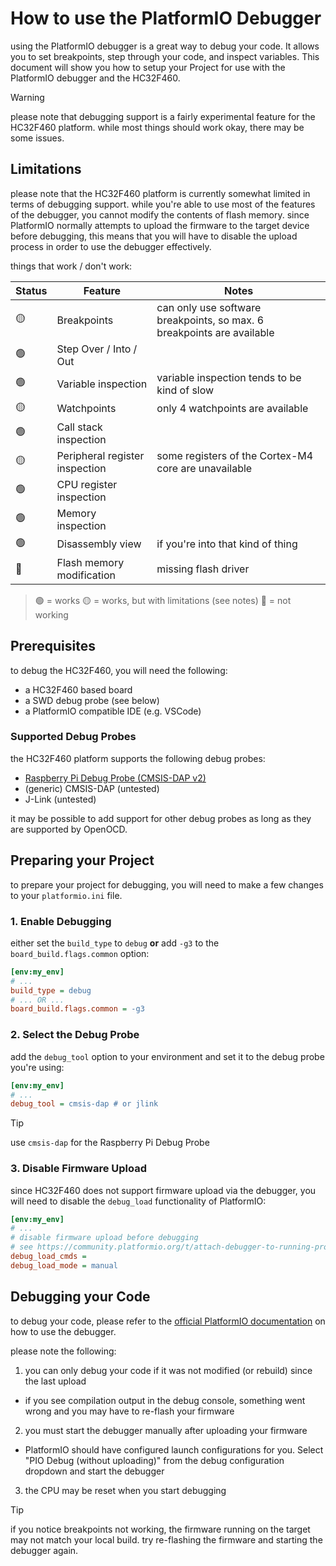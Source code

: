 # How to use the PlatformIO Debugger

using the PlatformIO debugger is a great way to debug your code. It allows you to set breakpoints, step through your code, and inspect variables. This document will show you how to setup your Project for use with the PlatformIO debugger and the HC32F460.

> [!WARNING]
> please note that debugging support is a fairly experimental feature for the HC32F460 platform. 
> while most things should work okay, there may be some issues.


## Limitations

please note that the HC32F460 platform is currently somewhat limited in terms of debugging support.
while you're able to use most of the features of the debugger, you cannot modify the contents of flash memory.
since PlatformIO normally attempts to upload the firmware to the target device before debugging, this means that you will have to disable the upload process in order to use the debugger effectively.

things that work / don't work:

| Status          | Feature                        | Notes                                                                  |
| --------------- | ------------------------------ | ---------------------------------------------------------------------- |
| :yellow_circle: | Breakpoints                    | can only use software breakpoints, so max. 6 breakpoints are available |
| :green_circle:  | Step Over / Into / Out         |
| :green_circle:  | Variable inspection            | variable inspection tends to be kind of slow                           |
| :yellow_circle: | Watchpoints                    | only 4 watchpoints are available                                       |
| :green_circle:  | Call stack inspection          |                                                                        |
| :yellow_circle: | Peripheral register inspection | some registers of the Cortex-M4 core are unavailable                   |
| :green_circle:  | CPU register inspection        |
| :green_circle:  | Memory inspection              |
| :green_circle:  | Disassembly view               | if you're into that kind of thing                                      |
| :red_circle:    | Flash memory modification      | missing flash driver                                                   |

> :green_circle: = works
> :yellow_circle: = works, but with limitations (see notes)
> :red_circle: = not working


## Prerequisites

to debug the HC32F460, you will need the following:
- a HC32F460 based board
- a SWD debug probe (see below)
- a PlatformIO compatible IDE (e.g. VSCode)


### Supported Debug Probes

the HC32F460 platform supports the following debug probes:
- [Raspberry Pi Debug Probe (CMSIS-DAP v2)](https://www.raspberrypi.com/documentation/microcontrollers/debug-probe.html)
- (generic) CMSIS-DAP (untested)
- J-Link (untested)

it may be possible to add support for other debug probes as long as they are supported by OpenOCD.


## Preparing your Project

to prepare your project for debugging, you will need to make a few changes to your `platformio.ini` file.

### 1. Enable Debugging

either set the `build_type` to `debug` __or__ add `-g3` to the `board_build.flags.common` option:

```ini
[env:my_env]
# ...
build_type = debug
# ... OR ...
board_build.flags.common = -g3
```

### 2. Select the Debug Probe

add the `debug_tool` option to your environment and set it to the debug probe you're using:

```ini
[env:my_env]
# ...
debug_tool = cmsis-dap # or jlink
```

> [!TIP]
> use `cmsis-dap` for the Raspberry Pi Debug Probe


### 3. Disable Firmware Upload

since HC32F460 does not support firmware upload via the debugger, you will need to disable the `debug_load` functionality of PlatformIO:

```ini
[env:my_env]
# ...
# disable firmware upload before debugging
# see https://community.platformio.org/t/attach-debugger-to-running-program-without-reset/18285/2
debug_load_cmds = 
debug_load_mode = manual
```


## Debugging your Code

to debug your code, please refer to the [official PlatformIO documentation](https://docs.platformio.org/en/latest/plus/debugging.html) on how to use the debugger.

please note the following:

1. you can only debug your code if it was not modified (or rebuild) since the last upload
  - if you see compilation output in the debug console, something went wrong and you may have to re-flash your firmware
2. you must start the debugger manually after uploading your firmware
  - PlatformIO should have configured launch configurations for you. Select "PIO Debug (without uploading)" from the debug configuration dropdown and start the debugger
3. the CPU may be reset when you start debugging


> [!TIP]
> if you notice breakpoints not working, the firmware running on the target may not match your local build.
> try re-flashing the firmware and starting the debugger again.

